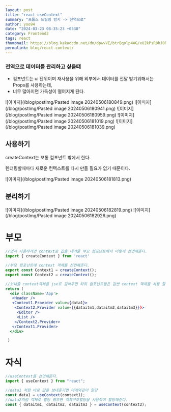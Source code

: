 ```yaml
---
layout: post
title: "react useContext"
summary: "프롭스 드릴링 방지 -> 전역으로"
author: yoo94
date: "2024-03-23 08:35:23 +0530"
category: Frontend2
tags: react
thumbnail: https://blog.kakaocdn.net/dn/dpwvVE/btrBqolp4WG/xU2kPsR8hJ0Rpx9B1LSoZ1/img.png
permalink: blog/react-context/
---
```


### 전역으로 데이터를 관리하고 싶을떄

- 컴포넌트는 ui 단위이며 재사용을 위해 외부에서 데이터를 전달 받기위해서는 Props를 사용하는데,
- 너무 많아지면 가독성이 떨어지게 된다.

![이미지](/blog/postImg/Pasted image 20240506180849.png)
![이미지](/blog/postImg/Pasted image 20240506180941.png)
![이미지](/blog/postImg/Pasted image 20240506180959.png)
![이미지](/blog/postImg/Pasted image 20240506181019.png)
![이미지](/blog/postImg/Pasted image 20240506181039.png)

## 사용하기

createContext는 보통 컴포넌트 밖에서 한다.

렌더링할때마다 새로운 컨텍스트를 다시 만들 필요가 없기 때문이다.

![이미지](/blog/postImg/Pasted image 20240506181813.png)

## 분리하기

![이미지](/blog/postImg/Pasted image 20240506182819.png)
![이미지](/blog/postImg/Pasted image 20240506182926.png)

# 부모

```jsx
//먼저 사용하려면 context로 값을 내려줄 부모 컴포넌트에서 이렇게 선언해준다.
import { createContext } from 'react'

//부모 컴포넌트에 context 객체를 선언해준다.
export const Context1 = createContext();
export const Context2 = createContext();

//보내줄 context객체를 jsx로 감싸주면 하위 컴포넌트들은 감싼 context 객체를 사용 할 수 있다. context도 객체이기 때문에 바로 넣지는 못하고 Context1.Provider에 value에 넣어준다.
return (
  <div className='App'>
   <Header />
   <Context1.Provider value={data1}>
    <Context2.Provider value={{dataitm1,dataitm2,dataitm3}}}>
     <Editor />
     <List />
    </Context2.Provider>
   </Context1.Provider>
  </div>

 )
```

# 자식

```jsx
//useContext를 선언해준다.
import { useContext } from "react";

//data1 처럼 바로 값을 보내준거면 아래와같이 할당
const data1 = useContext(context1);
//data2처럼 객체로 할당 했으면 객체구조할당을 사용하여 할당해준다.
const { dataitm1, dataitm2, dataitm3 } = useContext(context2);
```
